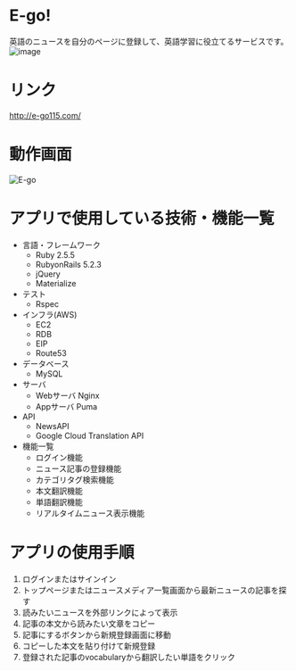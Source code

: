 # E-go!
英語のニュースを自分のページに登録して、英語学習に役立てるサービスです。
![image](https://user-images.githubusercontent.com/54907440/72219612-60dc5480-358b-11ea-956f-d71d87d16b2f.png)
# リンク
http://e-go115.com/
# 動作画面
![E-go](https://user-images.githubusercontent.com/54907440/72409546-6a430800-37a9-11ea-842d-d649474859a6.gif)
# アプリで使用している技術・機能一覧
- 言語・フレームワーク
  - Ruby 2.5.5
  - RubyonRails 5.2.3
  - jQuery
  - Materialize
- テスト
  - Rspec
- インフラ(AWS)
  - EC2
  - RDB
  - EIP
  - Route53
- データベース
  - MySQL
- サーバ
  - Webサーバ Nginx
  - Appサーバ Puma
- API
  - NewsAPI
  - Google Cloud Translation API
- 機能一覧
  - ログイン機能
  - ニュース記事の登録機能
  - カテゴリタグ検索機能
  - 本文翻訳機能
  - 単語翻訳機能
  - リアルタイムニュース表示機能   
# アプリの使用手順
  1. ログインまたはサインイン
  2. トップページまたはニュースメディア一覧画面から最新ニュースの記事を探す
  3. 読みたいニュースを外部リンクによって表示
  4. 記事の本文から読みたい文章をコピー
  5. 記事にするボタンから新規登録画面に移動
  6. コピーした本文を貼り付けて新規登録
  7. 登録された記事のvocabularyから翻訳したい単語をクリック
